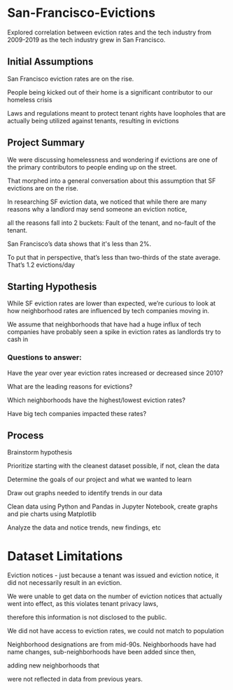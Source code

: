 # San-Francisco-Evictions

Explored correlation between eviction rates and the tech industry from 2009-2019 as the tech industry grew in San Francisco.

## Initial Assumptions

San Francisco eviction rates are on the rise.

People being kicked out of their home is a significant contributor to our homeless crisis

Laws and regulations meant to protect tenant rights have loopholes that are actually being utilized against tenants, resulting in evictions

## Project Summary

We were discussing homelessness and wondering if evictions are one of the primary contributors to people ending up on the street. 

That morphed into a general conversation about this assumption that SF evictions are on the rise. 

In researching SF eviction data, we noticed that while there are many reasons why a landlord may send someone an eviction notice, 

all the reasons fall into 2 buckets: Fault of the tenant, and no-fault of the tenant.

San Francisco’s data shows that it's less than 2%.

To put that in perspective, that’s less than two-thirds of the state average. That’s 1.2 evictions/day


## Starting Hypothesis

While SF eviction rates are lower than expected, we’re curious to look at how neighborhood rates are influenced by tech companies moving in.

We assume that neighborhoods that have had a huge influx of tech companies have probably seen a spike in eviction rates as landlords try to cash in

### Questions to answer:

Have the year over year eviction rates increased or decreased since 2010?

What are the leading reasons for evictions?

Which neighborhoods have the highest/lowest eviction rates?

Have big tech companies impacted these rates?

## Process

Brainstorm hypothesis

Prioritize starting with the cleanest dataset possible, if not, clean the data

Determine the goals of our project and what we wanted to learn

Draw out graphs needed to identify trends in our data

Clean data using Python and Pandas in Jupyter Notebook, create graphs and pie charts using Matplotlib

Analyze the data and notice trends, new findings, etc


# Dataset Limitations
Eviction notices - just because a tenant was issued and eviction notice, it did not necessarily result in an eviction.

We were unable to get data on the number of eviction notices that actually went into effect, as this violates tenant privacy laws, 

therefore this information is not disclosed to the public.

We did not have access to eviction rates, we could not match to population

Neighborhood designations are from mid-90s. Neighborhoods have had name changes, sub-neighborhoods have been added since then, 

adding new neighborhoods that 

were not reflected in data from previous years.



